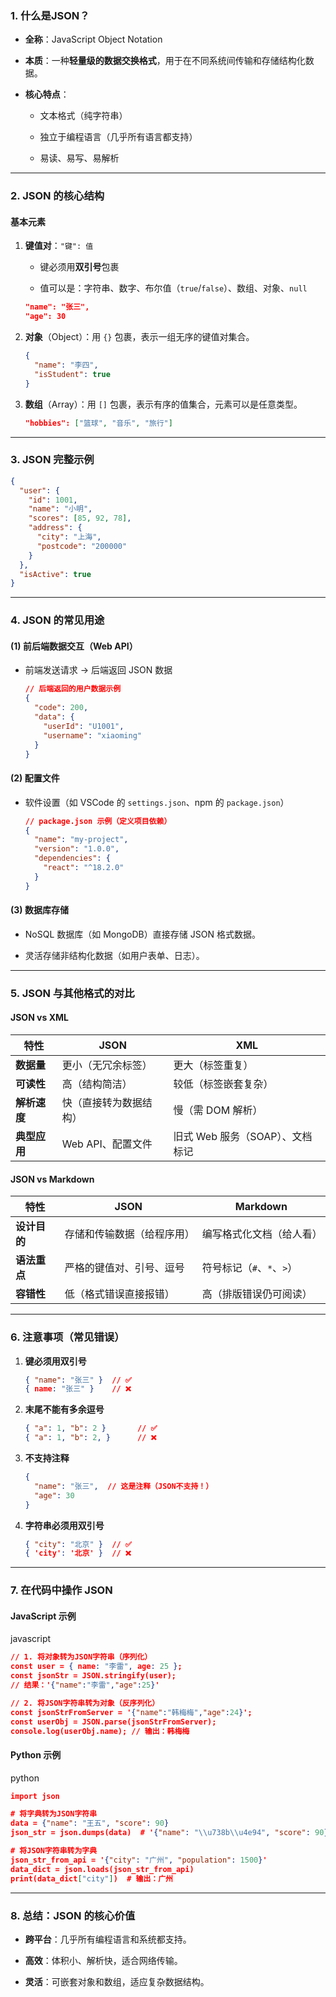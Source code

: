 ### **1. 什么是JSON？**

- **全称**：JavaScript Object Notation
    
- **本质**：一种**轻量级的数据交换格式**，用于在不同系统间传输和存储结构化数据。
    
- **核心特点**：
    
    - 文本格式（纯字符串）
        
    - 独立于编程语言（几乎所有语言都支持）
        
    - 易读、易写、易解析
        

---

### **2. JSON 的核心结构**

#### **基本元素**

1. **键值对**：`"键": 值`
    
    - 键必须用**双引号**包裹
        
    - 值可以是：字符串、数字、布尔值（`true`/`false`）、数组、对象、`null`
	```json
    "name": "张三",
    "age": 30
	```
2. **对象**（Object）：用 `{}` 包裹，表示一组无序的键值对集合。
    ```json
    {
      "name": "李四",
      "isStudent": true
    }
	```
3. **数组**（Array）：用 `[]` 包裹，表示有序的值集合，元素可以是任意类型。
    ```json
    "hobbies": ["篮球", "音乐", "旅行"]
	```

---

### **3. JSON 完整示例**
```json
{
  "user": {
    "id": 1001,
    "name": "小明",
    "scores": [85, 92, 78],
    "address": {
      "city": "上海",
      "postcode": "200000"
    }
  },
  "isActive": true
}
```
---

### **4. JSON 的常见用途**

#### **(1) 前后端数据交互（Web API）**

- 前端发送请求 → 后端返回 JSON 数据
    ```json
    // 后端返回的用户数据示例
    {
      "code": 200,
      "data": {
        "userId": "U1001",
        "username": "xiaoming"
      }
    }
	```

#### **(2) 配置文件**

- 软件设置（如 VSCode 的 `settings.json`、npm 的 `package.json`）
    ```json
    // package.json 示例（定义项目依赖）
    {
      "name": "my-project",
      "version": "1.0.0",
      "dependencies": {
        "react": "^18.2.0"
      }
    }
	```

#### **(3) 数据库存储**

- NoSQL 数据库（如 MongoDB）直接存储 JSON 格式数据。
    
- 灵活存储非结构化数据（如用户表单、日志）。
    

---

### **5. JSON 与其他格式的对比**

#### **JSON vs XML**

|**特性**|**JSON**|**XML**|
|---|---|---|
|**数据量**|更小（无冗余标签）|更大（标签重复）|
|**可读性**|高（结构简洁）|较低（标签嵌套复杂）|
|**解析速度**|快（直接转为数据结构）|慢（需 DOM 解析）|
|**典型应用**|Web API、配置文件|旧式 Web 服务（SOAP）、文档标记|

#### **JSON vs Markdown**

|**特性**|**JSON**|**Markdown**|
|---|---|---|
|**设计目的**|存储和传输数据（给程序用）|编写格式化文档（给人看）|
|**语法重点**|严格的键值对、引号、逗号|符号标记（`#`、`*`、`>`）|
|**容错性**|低（格式错误直接报错）|高（排版错误仍可阅读）|

---

### **6. 注意事项（常见错误）**

1. **键必须用双引号**
    ```json
    { "name": "张三" }  // ✅  
    { name: "张三" }    // ❌  
	```
2. **末尾不能有多余逗号**
    ```json
    { "a": 1, "b": 2 }       // ✅  
    { "a": 1, "b": 2, }      // ❌  
	```
3. **不支持注释**
    ```json
    {
      "name": "张三",  // 这是注释（JSON不支持！）
      "age": 30
    }
	```
4. **字符串必须用双引号**
    ```json
    { "city": "北京" }  // ✅  
    { 'city': '北京' }  // ❌  
	```

---

### **7. 在代码中操作 JSON**

#### **JavaScript 示例**

javascript

```json
// 1. 将对象转为JSON字符串（序列化）
const user = { name: "李雷", age: 25 };
const jsonStr = JSON.stringify(user); 
// 结果：'{"name":"李雷","age":25}'

// 2. 将JSON字符串转为对象（反序列化）
const jsonStrFromServer = '{"name":"韩梅梅","age":24}';
const userObj = JSON.parse(jsonStrFromServer);
console.log(userObj.name); // 输出：韩梅梅
```
#### **Python 示例**

python

```json
import json

# 将字典转为JSON字符串
data = {"name": "王五", "score": 90}
json_str = json.dumps(data)  # '{"name": "\\u738b\\u4e94", "score": 90}'

# 将JSON字符串转为字典
json_str_from_api = '{"city": "广州", "population": 1500}'
data_dict = json.loads(json_str_from_api)
print(data_dict["city"])  # 输出：广州
```
---

### **8. 总结：JSON 的核心价值**

- **跨平台**：几乎所有编程语言和系统都支持。
    
- **高效**：体积小、解析快，适合网络传输。
    
- **灵活**：可嵌套对象和数组，适应复杂数据结构。